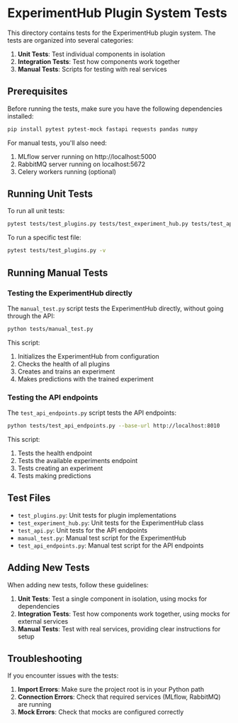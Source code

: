 # ExperimentHub Plugin System Tests

This directory contains tests for the ExperimentHub plugin system. The tests are organized into several categories:

1. **Unit Tests**: Test individual components in isolation
2. **Integration Tests**: Test how components work together
3. **Manual Tests**: Scripts for testing with real services

## Prerequisites

Before running the tests, make sure you have the following dependencies installed:

```bash
pip install pytest pytest-mock fastapi requests pandas numpy
```

For manual tests, you'll also need:

1. MLflow server running on http://localhost:5000
2. RabbitMQ server running on localhost:5672
3. Celery workers running (optional)

## Running Unit Tests

To run all unit tests:

```bash
pytest tests/test_plugins.py tests/test_experiment_hub.py tests/test_api.py -v
```

To run a specific test file:

```bash
pytest tests/test_plugins.py -v
```

## Running Manual Tests

### Testing the ExperimentHub directly

The `manual_test.py` script tests the ExperimentHub directly, without going through the API:

```bash
python tests/manual_test.py
```

This script:
1. Initializes the ExperimentHub from configuration
2. Checks the health of all plugins
3. Creates and trains an experiment
4. Makes predictions with the trained experiment

### Testing the API endpoints

The `test_api_endpoints.py` script tests the API endpoints:

```bash
python tests/test_api_endpoints.py --base-url http://localhost:8010
```

This script:
1. Tests the health endpoint
2. Tests the available experiments endpoint
3. Tests creating an experiment
4. Tests making predictions

## Test Files

- `test_plugins.py`: Unit tests for plugin implementations
- `test_experiment_hub.py`: Unit tests for the ExperimentHub class
- `test_api.py`: Unit tests for the API endpoints
- `manual_test.py`: Manual test script for the ExperimentHub
- `test_api_endpoints.py`: Manual test script for the API endpoints

## Adding New Tests

When adding new tests, follow these guidelines:

1. **Unit Tests**: Test a single component in isolation, using mocks for dependencies
2. **Integration Tests**: Test how components work together, using mocks for external services
3. **Manual Tests**: Test with real services, providing clear instructions for setup

## Troubleshooting

If you encounter issues with the tests:

1. **Import Errors**: Make sure the project root is in your Python path
2. **Connection Errors**: Check that required services (MLflow, RabbitMQ) are running
3. **Mock Errors**: Check that mocks are configured correctly
